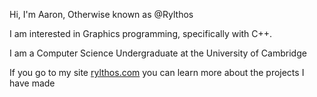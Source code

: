 Hi, I'm Aaron, Otherwise known as @Rylthos

I am interested in Graphics programming, specifically with C++.

I am a Computer Science Undergraduate at the University of Cambridge

If you go to my site [rylthos.com](https://rylthos.com)
you can learn more about the projects I have made
